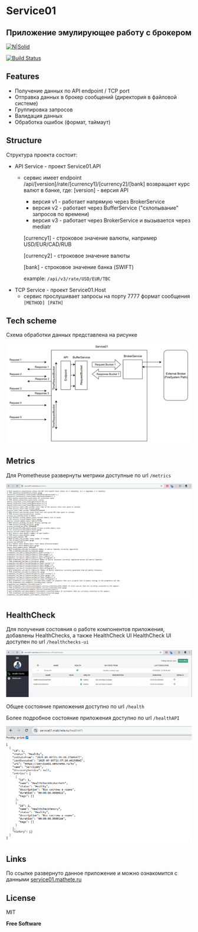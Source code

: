 # Service01
## Приложение эмулирующее работу с брокером

[![N|Solid](https://cldup.com/dTxpPi9lDf.thumb.png)](https://nodesource.com/products/nsolid)

[![Build Status](https://travis-ci.org/dda101110/service01.svg?branch=main)](https://travis-ci.org/dda101110/service01)

## Features

- Получение данных по API endpoint / TCP port
- Отправка данных в брокер сообщений (директория в файловой системе)
- Группировка запросов
- Валидация данных
- Обработка ошибок (формат, таймаут)

## Structure

Структура проекта состоит:
* API Service - проект Service01.API
    * сервис имеет endpoint /api/[version]/rate/[currency1]/[currency2]/[bank]
    возвращает курс валют в банке, где:
    [version] - версия API
        * версия v1 - работает напрямую через BrokerService
        * версия v2 - работает через BufferService ("схлопывание" запросов по времени)
        * версия v3 - работает через BrokerService и вызывается через mediatr
        
      [currency1] - строковое значение валюты, например USD/EUR/CAD/RUB

      [currency2] - строковое значение валюты
      
      [bank] - строковое значение банка (SWIFT)
      
      example: `/api/v3/rate/USD/EUR/TBC`
* TCP Service - проект Service01.Host
    * сервис прослушивает запросы на порту 7777
    формат сообщения `[METHOD] [PATH]`

## Tech scheme
Схема обработки данных представлена на рисунке

![This is a scheme image.](/images/scheme.png)


## Metrics

Для Prometheuse развернуты метрики доступные по url `/metrics`

![metrics](/images/metrics.png)

## HealthCheck

Для получения состояния о работе компонентов приложения, добавлены HealthChecks, а также HealthCheck UI
HealthCheck UI доступен по url `/healthchecks-ui`

![healthchecks-ui](/images/healthchecks-ui.png)

Общее состояние приложения доступно по url `/health`

Более подробное состояние приложения доступно по url `/healthAPI`

![healthAPI](/images/healthAPI.png)

## Links

По ссылке развернуто данное приложение и можно ознакомится с данными [service01.mathete.ru](https://service01.matchete.ru/)

## License

MIT

**Free Software**
